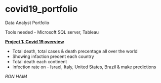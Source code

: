 # covid19_portfolio

Data Analyst Portfolio

Tools needed - Microsoft SQL server, Tableau

[**Project 1: Covid 19 overview**](https://ronhaim.github.io/covid19_portfolio/)

* Total death, total cases & death precentage all over the world
* Showing infaction precent each country
* Total death each continent
* Infection rate on - Israel, Italy, United States, Brazil & make predictions 


*RON HAIM*
